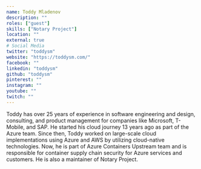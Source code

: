 ```yaml
---
name: Toddy Mladenov
description: ""
roles: ["guest"]
skills: ["Notary Project"]
location: ""
external: true
# Social Media 
twitter: "toddysm"
website: "https://toddysm.com/"
facebook: ""
linkedin: "toddysm"
github: "toddysm"
pinterest: ""
instagram: ""
youtube: ""
twitch: ""
---
```


<!-- markdownlint-disable-next-line MD041-->
Toddy has over 25 years of experience in software engineering and design, consulting, and product management for companies like Microsoft, T-Mobile, and SAP. He started his cloud journey 13 years ago as part of the Azure team. Since then, Toddy worked on large-scale cloud implementations using Azure and AWS by utilizing cloud-native technologies. Now, he is part of Azure Containers Upstream team and is responsible for container supply chain security for Azure services and customers. He is also a maintainer of Notary Project.

<!--more-->
<!-- ## Highlights

{{< youtube id="vOJK2BwR3zc" class="youtube-video-shortcode" >}} -->
